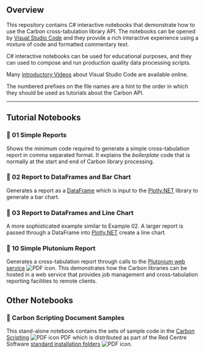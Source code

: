 ## Overview

This repository contains C# interactive notebooks that demonstrate how to use the Carbon cross-tabulation library API. The notebooks can be opened by [Visual Studio Code][vscode] and they provide a rich interactive experience using a mixture of code and formatted commentary text.

C# interactive notebooks can be used for educational purposes, and they can used to compose and run production quality data processing scripts.

Many [introductory Videos][vsintro] about Visual Studio Code are available online.

The numbered prefixes on the file names are a hint to the order in which they should be used as tutorials about the Carbon API.

---

## Tutorial Notebooks

### :blue_book: 01 Simple Reports

Shows the minimum code required to generate a simple cross-tabulation report in comma separated format. It explains the *boilerplate* code that is normally at the start and end of Carbon library processing.

### :blue_book: 02 Report to DataFrames and Bar Chart
 
Generates a report as a [DataFrame][msdf] which is input to the [Plotly.NET][plotly] library to generate a bar chart.

### :blue_book: 03 Report to DataFrames and Line Chart
 
A more sophisticated example similar to Example 02. A larger report is passed through a DataFrame into [Plotly.NET][plotly] create a line chart.

### :blue_book: 10 Simple Plutonium Report

Generates a cross-tabulation report through calls to the [Plutonium web service][plut] ![PDF icon][pdf16]. This demonstrates how the Carbon libraries can be hosted in a web service that provides job management and cross-tabulation reporting facilities to remote clients.

## Other Notebooks

### :blue_book: Carbon Scripting Document Samples

This stand-alone notebook contains the sets of sample code in the [Carbon Scripting][scriptpdf] ![PDF icon][pdf16] PDF which is distributed as part of the Red Centre Software [standard installation folders][rcsinst] ![PDF icon][pdf16].


[vscode]: https://code.visualstudio.com/
[vsintro]: https://code.visualstudio.com/docs/getstarted/introvideos
[msdf]: https://learn.microsoft.com/en-us/dotnet/api/microsoft.data.analysis.dataframe
[plotly]: https://plotly.net/
[scriptpdf]: https://rcsapps.azurewebsites.net/doc/carbon/Carbon%20Scripting.pdf
[rcsinst]: https://rcsapps.azurewebsites.net/doc/carbon/Introduction%20to%20the%20RedCentre%20Carbon%20Libraries%20and%20Applications.pdf
[pdf16]: https://systemrcs.blob.core.windows.net/wiki-images/pdf16.png
[plut]: https://rcsapps.azurewebsites.net/doc/carbon/articles/plutonium.htm